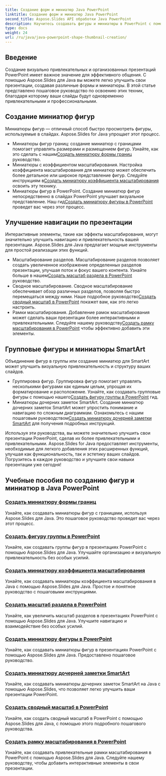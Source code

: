 ```yaml
---
title: Создание форм и миниатюр Java PowerPoint
linktitle: Создание форм и миниатюр Java PowerPoint
second_title: Aspose.Slides API обработки Java PowerPoint
description: Научитесь создавать фигуры и миниатюры в PowerPoint с помощью Aspose.Slides Java. Подробные руководства по созданию групповых фигур, миниатюр коэффициентов масштабирования и эффектов масштабирования.
type: docs
weight: 24
url: /ru/java/java-powerpoint-shape-thumbnail-creation/
---
```

## Введение

Создание визуально привлекательных и организованных презентаций PowerPoint имеет важное значение для эффективного общения. С помощью Aspose.Slides для Java вы можете легко улучшить свои презентации, создавая различные формы и миниатюры. В этой статье представлено пошаговое руководство по освоению этих техник, благодаря которому ваши слайды будут одновременно привлекательными и профессиональными.

## Создание миниатюр фигур

Миниатюры фигур — отличный способ быстро просмотреть фигуры, используемые в слайдах. Aspose.Slides for Java упрощает этот процесс.

-  Миниатюры фигур границ: создание миниатюр с границами помогает управлять размерами и размещением фигур. Узнайте, как это сделать с нашим[Создать миниатюру формы границ](./create-bounds-shape-thumbnail/) руководство.
- Миниатюры с коэффициентом масштабирования. Настройка коэффициента масштабирования для миниатюр может обеспечить более детальное или широкое представление фигур. Следуйте инструкциям в[Создать миниатюру коэффициента масштабирования](./create-scaling-factor-thumbnail/) освоить эту технику.
-  Миниатюры фигур в PowerPoint. Создание миниатюр фигур непосредственно в слайдах PowerPoint улучшает визуальное представление. Наш гид[Создать миниатюру фигуры в PowerPoint](./create-shape-thumbnail-powerpoint/) проведет вас через этот процесс.

## Улучшение навигации по презентации

Интерактивные элементы, такие как эффекты масштабирования, могут значительно улучшить навигацию и привлекательность вашей презентации. Aspose.Slides для Java предлагает мощные инструменты для простой реализации этих функций.

-  Масштабирование разделов. Масштабирование разделов позволяет создать увеличенное изображение определенных разделов презентации, улучшая поток и фокус вашего контента. Узнайте больше в нашем[Создать масштаб раздела в PowerPoint](./create-section-zoom-powerpoint/) руководство.
- Сводное масштабирование. Сводное масштабирование обеспечивает обзор различных разделов, позволяя быстро перемещаться между ними. Наше подробное руководство[Создать сводный масштаб в PowerPoint](./create-summary-zoom-powerpoint/) покажет вам, как это легко настроить.
-  Рамки масштабирования. Добавление рамок масштабирования может сделать ваши презентации более интерактивными и привлекательными. Следуйте нашему руководству[Создать рамку масштабирования в PowerPoint](./create-zoom-frame-powerpoint/) чтобы эффективно добавить эти элементы.

## Групповые фигуры и миниатюры SmartArt

Объединение фигур в группы или создание миниатюр для SmartArt может улучшить визуальную привлекательность и структуру ваших слайдов.

-  Группировка фигур. Группировка фигур помогает управлять несколькими фигурами как единым целым, упрощая их форматирование и расположение. Узнайте, как создавать групповые фигуры с помощью нашего[Создать фигуру группы в PowerPoint](./create-group-shape-powerpoint/) гид.
-  Миниатюры дочерних заметок SmartArt. Создание миниатюр дочерних заметок SmartArt может упростить понимание и навигацию по сложным диаграммам. Ознакомьтесь с нашим пошаговым руководством[Создать миниатюру дочерней заметки SmartArt](./create-smartart-child-note-thumbnail/) для получения подробных инструкций.

Используя эти руководства, вы можете значительно улучшить свои презентации PowerPoint, сделав их более привлекательными и привлекательными. Aspose.Slides for Java предоставляет инструменты, необходимые для легкого добавления этих расширенных функций, улучшая как функциональность, так и эстетику ваших слайдов. Погрузитесь в каждое руководство и улучшите свои навыки презентации уже сегодня!
## Учебные пособия по созданию фигур и миниатюр в Java PowerPoint
### [Создать миниатюру формы границ](./create-bounds-shape-thumbnail/)
Узнайте, как создавать миниатюры фигур с границами, используя Aspose.Slides для Java. Это пошаговое руководство проведет вас через этот процесс.
### [Создать фигуру группы в PowerPoint](./create-group-shape-powerpoint/)
Узнайте, как создавать группы фигур в презентациях PowerPoint с помощью Aspose.Slides для Java. Улучшайте организацию и визуальную привлекательность без особых усилий.
### [Создать миниатюру коэффициента масштабирования](./create-scaling-factor-thumbnail/)
Узнайте, как создавать миниатюры коэффициента масштабирования в Java с помощью Aspose.Slides для Java. Простое и понятное руководство с пошаговыми инструкциями.
### [Создать масштаб раздела в PowerPoint](./create-section-zoom-powerpoint/)
Узнайте, как увеличить масштаб разделов в презентациях PowerPoint с помощью Aspose.Slides для Java. Улучшите навигацию и взаимодействие без особых усилий.
### [Создать миниатюру фигуры в PowerPoint](./create-shape-thumbnail-powerpoint/)
Узнайте, как создавать миниатюры фигур в презентациях PowerPoint с помощью Aspose.Slides для Java. Предоставлено пошаговое руководство.
### [Создать миниатюру дочерней заметки SmartArt](./create-smartart-child-note-thumbnail/)
Узнайте, как создавать миниатюры дочерних заметок SmartArt на Java с помощью Aspose.Slides, что позволяет легко улучшить ваши презентации PowerPoint.
### [Создать сводный масштаб в PowerPoint](./create-summary-zoom-powerpoint/)
 Узнайте, как создать сводный масштаб в PowerPoint с помощью Aspose.Slides для Java, с помощью этого подробного пошагового руководства.
### [Создать рамку масштабирования в PowerPoint](./create-zoom-frame-powerpoint/)
Узнайте, как создавать привлекательные рамки масштабирования в PowerPoint с помощью Aspose.Slides для Java. Следуйте нашему руководству, чтобы добавить интерактивные элементы в свои презентации.
